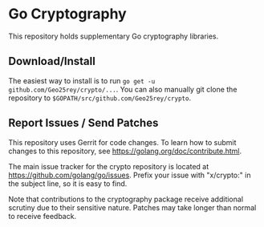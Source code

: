 # Go Cryptography

This repository holds supplementary Go cryptography libraries.

## Download/Install

The easiest way to install is to run `go get -u github.com/Geo25rey/crypto/...`. You
can also manually git clone the repository to `$GOPATH/src/github.com/Geo25rey/crypto`.

## Report Issues / Send Patches

This repository uses Gerrit for code changes. To learn how to submit changes to
this repository, see https://golang.org/doc/contribute.html.

The main issue tracker for the crypto repository is located at
https://github.com/golang/go/issues. Prefix your issue with "x/crypto:" in the
subject line, so it is easy to find.

Note that contributions to the cryptography package receive additional scrutiny
due to their sensitive nature. Patches may take longer than normal to receive
feedback.
